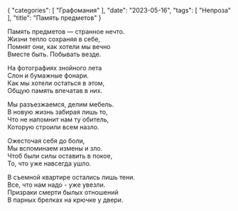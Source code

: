 {
   "categories": [
      "Графомания"
   ],
   "date": "2023-05-16",
   "tags": [
      "Непроза"
   ],
   "title": "Память предметов"
}

Память предметов — странное нечто.  
Жизни тепло сохраняя в себе,  
Помнят они, как хотели мы вечно  
Вместе быть. Побывать везде.

На фотографиях знойного лета  
Слон и бумажные фонари.  
Как мы хотели остаться в этом,  
Общую память впечатав в них.

Мы разъезжаемся, делим мебель.  
В новую жизнь забирая лишь то,  
Что не напомнит нам ту обитель,  
Которую строили всем назло.

Ожесточая себя до боли,  
Мы вспоминаем измены и зло.  
Чтоб были силы оставить в покое,  
То, что уже навсегда ушло.

В съемной квартире остались лишь тени.  
Все, что нам надо - уже увезли.  
Призраки смерти былых отношений  
В парных брелках на крючке у двери.
